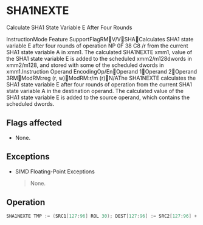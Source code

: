 # SHA1NEXTE

Calculate SHA1 State Variable E After Four Rounds

InstructionMode Feature SupportFlagRMV/VSHACalculates SHA1 state variable E after four rounds of operation NP 0F 38 C8 /r from the current SHA1 state variable A in xmm1.
The calculated SHA1NEXTE xmm1, value of the SHA1 state variable E is added to the scheduled xmm2/m128dwords in xmm2/m128, and stored with some of the scheduled dwords in xmm1.Instruction Operand EncodingOp/EnOperand 1Operand 2Operand 3RMModRM:reg (r, w)ModRM:r/m (r)N/AThe SHA1NEXTE calculates the SHA1 state variable E after four rounds of operation from the current SHA1 state variable A in the destination operand.
The calculated value of the SHA1 state variable E is added to the source operand, which contains the scheduled dwords.

## Flags affected

- None.

## Exceptions

- SIMD Floating-Point Exceptions
  > None.

## Operation

```C
SHA1NEXTE TMP := (SRC1[127:96] ROL 30); DEST[127:96] := SRC2[127:96] + TMP; DEST[95:64] := SRC2[95:64]; DEST[63:32] := SRC2[63:32]; DEST[31:0] := SRC2[31:0]; Intel C/C++ Compiler Intrinsic EquivalentSHA1NEXTE __m128i _mm_sha1nexte_epu32(__m128i, __m128i);
```
